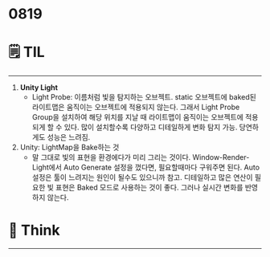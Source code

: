 # 0819

# 🗒️ TIL

---

1. **Unity Light**
    - Light Probe: 이름처럼 빛을 탐지하는 오브젝트. static 오브젝트에 baked된 라이트맵은 움직이는 오브젝트에 적용되지 않는다. 그래서 Light Probe Group을 설치하여 해당 위치를 지날 때 라이트맵이 움직이는 오브젝트에 적용되게 할 수 있다. 많이 설치할수록 다양하고 디테일하게 변화 탐지 가능. 당연하게도 성능은 느려짐.
2. Unity: LightMap을 Bake하는 것
    - 말 그대로 빛의 표현을 환경에다가 미리 그리는 것이다. Window-Render-Light에서 Auto Generate 설정을 껐다면, 필요할때마다 구워주면 된다. Auto 설정은 툴이 느려지는 원인이 될수도 있으니까 참고. 디테일하고 많은 연산이 필요한 빛 표현은 Baked 모드로 사용하는 것이 좋다. 그러나 실시간 변화를 반영하지 않는다.

# 💭 Think

---